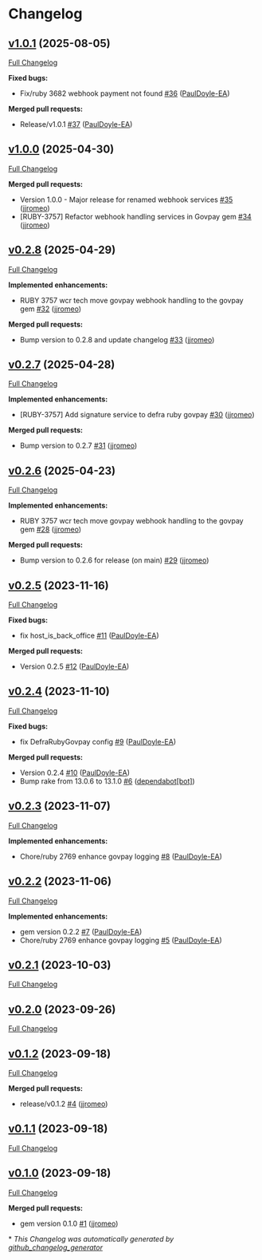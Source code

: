 # Changelog

## [v1.0.1](https://github.com/DEFRA/defra-ruby-govpay/tree/v1.0.1) (2025-08-05)

[Full Changelog](https://github.com/DEFRA/defra-ruby-govpay/compare/v1.0.0...v1.0.1)

**Fixed bugs:**

- Fix/ruby 3682 webhook payment not found [\#36](https://github.com/DEFRA/defra-ruby-govpay/pull/36) ([PaulDoyle-EA](https://github.com/PaulDoyle-EA))

**Merged pull requests:**

- Release/v1.0.1 [\#37](https://github.com/DEFRA/defra-ruby-govpay/pull/37) ([PaulDoyle-EA](https://github.com/PaulDoyle-EA))

## [v1.0.0](https://github.com/DEFRA/defra-ruby-govpay/tree/v1.0.0) (2025-04-30)

[Full Changelog](https://github.com/DEFRA/defra-ruby-govpay/compare/v0.2.8...v1.0.0)

**Merged pull requests:**

- Version 1.0.0 - Major release for renamed webhook services [\#35](https://github.com/DEFRA/defra-ruby-govpay/pull/35) ([jjromeo](https://github.com/jjromeo))
- \[RUBY-3757\] Refactor webhook handling services in Govpay gem [\#34](https://github.com/DEFRA/defra-ruby-govpay/pull/34) ([jjromeo](https://github.com/jjromeo))

## [v0.2.8](https://github.com/DEFRA/defra-ruby-govpay/tree/v0.2.8) (2025-04-29)

[Full Changelog](https://github.com/DEFRA/defra-ruby-govpay/compare/v0.2.7...v0.2.8)

**Implemented enhancements:**

- RUBY 3757 wcr tech move govpay webhook handling to the govpay gem [\#32](https://github.com/DEFRA/defra-ruby-govpay/pull/32) ([jjromeo](https://github.com/jjromeo))

**Merged pull requests:**

- Bump version to 0.2.8 and update changelog [\#33](https://github.com/DEFRA/defra-ruby-govpay/pull/33) ([jjromeo](https://github.com/jjromeo))

## [v0.2.7](https://github.com/DEFRA/defra-ruby-govpay/tree/v0.2.7) (2025-04-28)

[Full Changelog](https://github.com/DEFRA/defra-ruby-govpay/compare/v0.2.6...v0.2.7)

**Implemented enhancements:**

- \[RUBY-3757\] Add signature service to defra ruby govpay [\#30](https://github.com/DEFRA/defra-ruby-govpay/pull/30) ([jjromeo](https://github.com/jjromeo))

**Merged pull requests:**

- Bump version to 0.2.7 [\#31](https://github.com/DEFRA/defra-ruby-govpay/pull/31) ([jjromeo](https://github.com/jjromeo))

## [v0.2.6](https://github.com/DEFRA/defra-ruby-govpay/tree/v0.2.6) (2025-04-23)

[Full Changelog](https://github.com/DEFRA/defra-ruby-govpay/compare/v0.2.5...v0.2.6)

**Implemented enhancements:**

- RUBY 3757 wcr tech move govpay webhook handling to the govpay gem [\#28](https://github.com/DEFRA/defra-ruby-govpay/pull/28) ([jjromeo](https://github.com/jjromeo))

**Merged pull requests:**

- Bump version to 0.2.6 for release \(on main\) [\#29](https://github.com/DEFRA/defra-ruby-govpay/pull/29) ([jjromeo](https://github.com/jjromeo))

## [v0.2.5](https://github.com/DEFRA/defra-ruby-govpay/tree/v0.2.5) (2023-11-16)

[Full Changelog](https://github.com/DEFRA/defra-ruby-govpay/compare/v0.2.4...v0.2.5)

**Fixed bugs:**

- fix host\_is\_back\_office [\#11](https://github.com/DEFRA/defra-ruby-govpay/pull/11) ([PaulDoyle-EA](https://github.com/PaulDoyle-EA))

**Merged pull requests:**

- Version 0.2.5 [\#12](https://github.com/DEFRA/defra-ruby-govpay/pull/12) ([PaulDoyle-EA](https://github.com/PaulDoyle-EA))

## [v0.2.4](https://github.com/DEFRA/defra-ruby-govpay/tree/v0.2.4) (2023-11-10)

[Full Changelog](https://github.com/DEFRA/defra-ruby-govpay/compare/v0.2.3...v0.2.4)

**Fixed bugs:**

- fix DefraRubyGovpay config [\#9](https://github.com/DEFRA/defra-ruby-govpay/pull/9) ([PaulDoyle-EA](https://github.com/PaulDoyle-EA))

**Merged pull requests:**

- Version 0.2.4 [\#10](https://github.com/DEFRA/defra-ruby-govpay/pull/10) ([PaulDoyle-EA](https://github.com/PaulDoyle-EA))
- Bump rake from 13.0.6 to 13.1.0 [\#6](https://github.com/DEFRA/defra-ruby-govpay/pull/6) ([dependabot[bot]](https://github.com/apps/dependabot))

## [v0.2.3](https://github.com/DEFRA/defra-ruby-govpay/tree/v0.2.3) (2023-11-07)

[Full Changelog](https://github.com/DEFRA/defra-ruby-govpay/compare/v0.2.2...v0.2.3)

**Implemented enhancements:**

- Chore/ruby 2769 enhance govpay logging [\#8](https://github.com/DEFRA/defra-ruby-govpay/pull/8) ([PaulDoyle-EA](https://github.com/PaulDoyle-EA))

## [v0.2.2](https://github.com/DEFRA/defra-ruby-govpay/tree/v0.2.2) (2023-11-06)

[Full Changelog](https://github.com/DEFRA/defra-ruby-govpay/compare/v0.2.1...v0.2.2)

**Implemented enhancements:**

- gem version 0.2.2 [\#7](https://github.com/DEFRA/defra-ruby-govpay/pull/7) ([PaulDoyle-EA](https://github.com/PaulDoyle-EA))
- Chore/ruby 2769 enhance govpay logging [\#5](https://github.com/DEFRA/defra-ruby-govpay/pull/5) ([PaulDoyle-EA](https://github.com/PaulDoyle-EA))

## [v0.2.1](https://github.com/DEFRA/defra-ruby-govpay/tree/v0.2.1) (2023-10-03)

[Full Changelog](https://github.com/DEFRA/defra-ruby-govpay/compare/v0.2.0...v0.2.1)

## [v0.2.0](https://github.com/DEFRA/defra-ruby-govpay/tree/v0.2.0) (2023-09-26)

[Full Changelog](https://github.com/DEFRA/defra-ruby-govpay/compare/v0.1.2...v0.2.0)

## [v0.1.2](https://github.com/DEFRA/defra-ruby-govpay/tree/v0.1.2) (2023-09-18)

[Full Changelog](https://github.com/DEFRA/defra-ruby-govpay/compare/v0.1.1...v0.1.2)

**Merged pull requests:**

- release/v0.1.2 [\#4](https://github.com/DEFRA/defra-ruby-govpay/pull/4) ([jjromeo](https://github.com/jjromeo))

## [v0.1.1](https://github.com/DEFRA/defra-ruby-govpay/tree/v0.1.1) (2023-09-18)

[Full Changelog](https://github.com/DEFRA/defra-ruby-govpay/compare/v0.1.0...v0.1.1)

## [v0.1.0](https://github.com/DEFRA/defra-ruby-govpay/tree/v0.1.0) (2023-09-18)

[Full Changelog](https://github.com/DEFRA/defra-ruby-govpay/compare/1bd9ccaffdb51137f980d553336b5dddf2f4901d...v0.1.0)

**Merged pull requests:**

- gem version 0.1.0 [\#1](https://github.com/DEFRA/defra-ruby-govpay/pull/1) ([jjromeo](https://github.com/jjromeo))



\* *This Changelog was automatically generated by [github_changelog_generator](https://github.com/github-changelog-generator/github-changelog-generator)*
